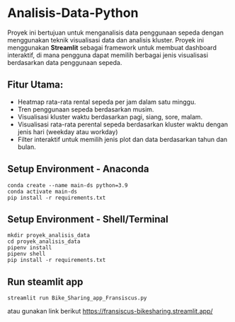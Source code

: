 # Analisis-Data-Python

Proyek ini bertujuan untuk menganalisis data penggunaan sepeda dengan menggunakan teknik visualisasi data dan analisis kluster. Proyek ini menggunakan **Streamlit** sebagai framework untuk membuat dashboard interaktif, di mana pengguna dapat memilih berbagai jenis visualisasi berdasarkan data penggunaan sepeda.

## Fitur Utama:
- Heatmap rata-rata rental sepeda per jam dalam satu minggu.
- Tren penggunaan sepeda berdasarkan musim.
- Visualisasi kluster waktu berdasarkan pagi, siang, sore, malam.
- Visualisasi rata-rata perental sepeda berdasarkan kluster waktu dengan jenis hari (weekday atau workday)
- Filter interaktif untuk memilih jenis plot dan data berdasarkan tahun dan bulan.




## Setup Environment - Anaconda
```
conda create --name main-ds python=3.9
conda activate main-ds
pip install -r requirements.txt
```

## Setup Environment - Shell/Terminal
```
mkdir proyek_analisis_data
cd proyek_analisis_data
pipenv install
pipenv shell
pip install -r requirements.txt
```

## Run steamlit app
```
streamlit run Bike_Sharing_app_Fransiscus.py
```
atau gunakan link berikut https://fransiscus-bikesharing.streamlit.app/
